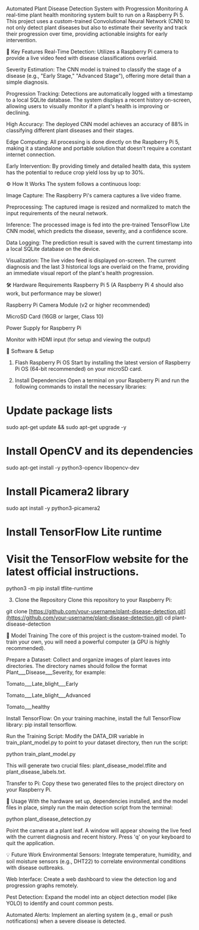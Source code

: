 Automated Plant Disease Detection System with Progression Monitoring
A real-time plant health monitoring system built to run on a Raspberry Pi 5. This project uses a custom-trained Convolutional Neural Network (CNN) to not only detect plant diseases but also to estimate their severity and track their progression over time, providing actionable insights for early intervention.

🌟 Key Features
Real-Time Detection: Utilizes a Raspberry Pi camera to provide a live video feed with disease classifications overlaid.

Severity Estimation: The CNN model is trained to classify the stage of a disease (e.g., "Early Stage," "Advanced Stage"), offering more detail than a simple diagnosis.

Progression Tracking: Detections are automatically logged with a timestamp to a local SQLite database. The system displays a recent history on-screen, allowing users to visually monitor if a plant's health is improving or declining.

High Accuracy: The deployed CNN model achieves an accuracy of 88% in classifying different plant diseases and their stages.

Edge Computing: All processing is done directly on the Raspberry Pi 5, making it a standalone and portable solution that doesn't require a constant internet connection.

Early Intervention: By providing timely and detailed health data, this system has the potential to reduce crop yield loss by up to 30%.

⚙️ How It Works
The system follows a continuous loop:

Image Capture: The Raspberry Pi's camera captures a live video frame.

Preprocessing: The captured image is resized and normalized to match the input requirements of the neural network.

Inference: The processed image is fed into the pre-trained TensorFlow Lite CNN model, which predicts the disease, severity, and a confidence score.

Data Logging: The prediction result is saved with the current timestamp into a local SQLite database on the device.

Visualization: The live video feed is displayed on-screen. The current diagnosis and the last 3 historical logs are overlaid on the frame, providing an immediate visual report of the plant's health progression.

🛠️ Hardware Requirements
Raspberry Pi 5 (A Raspberry Pi 4 should also work, but performance may be slower)

Raspberry Pi Camera Module (v2 or higher recommended)

MicroSD Card (16GB or larger, Class 10)

Power Supply for Raspberry Pi

Monitor with HDMI input (for setup and viewing the output)

💾 Software & Setup
1. Flash Raspberry Pi OS
Start by installing the latest version of Raspberry Pi OS (64-bit recommended) on your microSD card.

2. Install Dependencies
Open a terminal on your Raspberry Pi and run the following commands to install the necessary libraries:

# Update package lists
sudo apt-get update && sudo apt-get upgrade -y

# Install OpenCV and its dependencies
sudo apt-get install -y python3-opencv libopencv-dev

# Install Picamera2 library
sudo apt install -y python3-picamera2

# Install TensorFlow Lite runtime

# Visit the TensorFlow website for the latest official instructions.
python3 -m pip install tflite-runtime

3. Clone the Repository
Clone this repository to your Raspberry Pi:

git clone [https://github.com/your-username/plant-disease-detection.git](https://github.com/your-username/plant-disease-detection.git)
cd plant-disease-detection

🧠 Model Training
The core of this project is the custom-trained model. To train your own, you will need a powerful computer (a GPU is highly recommended).

Prepare a Dataset: Collect and organize images of plant leaves into directories. The directory names should follow the format Plant___Disease___Severity, for example:

Tomato___Late_blight___Early

Tomato___Late_blight___Advanced

Tomato___healthy

Install TensorFlow: On your training machine, install the full TensorFlow library: pip install tensorflow.

Run the Training Script: Modify the DATA_DIR variable in train_plant_model.py to point to your dataset directory, then run the script:

python train_plant_model.py

This will generate two crucial files: plant_disease_model.tflite and plant_disease_labels.txt.

Transfer to Pi: Copy these two generated files to the project directory on your Raspberry Pi.

🚀 Usage
With the hardware set up, dependencies installed, and the model files in place, simply run the main detection script from the terminal:

python plant_disease_detection.py

Point the camera at a plant leaf. A window will appear showing the live feed with the current diagnosis and recent history. Press 'q' on your keyboard to quit the application.

💡 Future Work
Environmental Sensors: Integrate temperature, humidity, and soil moisture sensors (e.g., DHT22) to correlate environmental conditions with disease outbreaks.

Web Interface: Create a web dashboard to view the detection log and progression graphs remotely.

Pest Detection: Expand the model into an object detection model (like YOLO) to identify and count common pests.

Automated Alerts: Implement an alerting system (e.g., email or push notifications) when a severe disease is detected.
